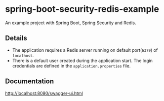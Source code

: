 # spring-boot-security-redis-example
An example project with Spring Boot, Spring Security and Redis.

## Details
 - The application requires a Redis server running on default port(`6379`) of `localhost`.
 - There is a default user created during the application start. The login credentials are defined in the `application.properties` file.

## Documentation
[http://localhost:8080/swagger-ui.html](http://localhost:8080/swagger-ui.html)

